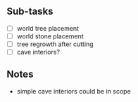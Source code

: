 ## Sub-tasks
- [ ] world tree placement
- [ ] world stone placement
- [ ] tree regrowth after cutting 
- [ ] cave interiors?

## Notes
- simple cave interiors could be in scope